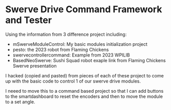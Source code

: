 # Swerve Drive Command Framework and Tester
Using the information from 3 difference project including:
- mSwerveModuleControl: My basic modules initialization project
- pesto: the 2023 robot from Flaming Chickens
- swervecontrollercommand: Example from 2023 WPILIB
- BasedNeoSwerve: Sushi Squad robot exaple link from Flaming Chickens Swerve presentation

I hacked (copied and pasted) from pieces of each of these project to come up with the basic code to control 1 of our swerve drive modules.

I neeed to move this to a command based project so that I can add buttons to the smartdashboard to reset the encoders and then to move the module to a set angle.